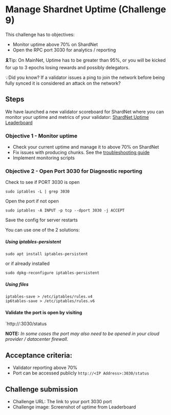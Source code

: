 # Manage Shardnet Uptime (Challenge 9)


This challenge has to objectives:
* Monitor uptime above 70% on ShardNet
* Open the RPC port 3030 for analytics / reporting

🎗️Tip: On MainNet, Uptime has to be greater than 95%, or you will be kicked for up to 3 epochs losing rewards and possibly delegators.

💡Did you know? If a validator issues a ping to join the network before being fully synced it is considered an attack on the network?

## Steps

We have launched a new validator scoreboard for ShardNet where you can monitor your uptime and metrics of your validator: [ShardNet Uptime Leaderboard](https://openshards.io/shardnet-uptime-scoreboard/)

### Objective 1 - Monitor uptime

* Check your current uptime and manage it to above 70% on ShardNet
* Fix issues with producing chunks.
See the [troubleshooting guide](https://github.com/near/stakewars-iii/blob/main/challenges/troubleshooting.md)
* Implement monitoring scripts 

### Objective 2 - Open Port 3030 for Diagnostic reporting

Check to see if PORT 3030 is open
```
sudo iptables -L | grep 3030
```
Open the port if not open
```
sudo iptables -A INPUT -p tcp --dport 3030 -j ACCEPT
```
Save the config for server restarts

You can use one of the 2 solutions:
##### Using iptables-persistent
```
sudo apt install iptables-persistent
```
or if already installed
```
sudo dpkg-reconfigure iptables-persistent
```

##### Using files
```
iptables-save > /etc/iptables/rules.v4
ip6tables-save > /etc/iptables/rules.v6
```

#### Validate the port is open by visiting
`http://<YOUR IP>:3030/status

**NOTE:** _In some cases the port may also need to be opened in your cloud provider / datacenter firewall._

## Acceptance criteria:

* Validator reporting above 70%
* Port can be accessed publicly `http://<IP Address>:3030/status`

## Challenge submission

* Challenge URL: The link to your port 3030 port
* Challenge image: Screenshot of uptime from Leaderboard
